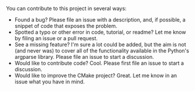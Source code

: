 You can contribute to this project in several ways:
 * Found a bug? Please file an issue with a description, and, if possible, a snippet of code that exposes the problem.
 * Spotted a typo or other error in code, tutorial, or readme? Let me know by filing an issue or a pull request.
 * See a missing feature? I'm sure a lot could be added, but the aim is not (and never was) to cover all of the functionality available in the Python's argparse library. Please file an issue to start a discussion.
 * Would like to contribute code? Cool. Please first file an issue to start a discussion.
 * Would like to improve the CMake project? Great. Let me know in an issue what you have in mind.
